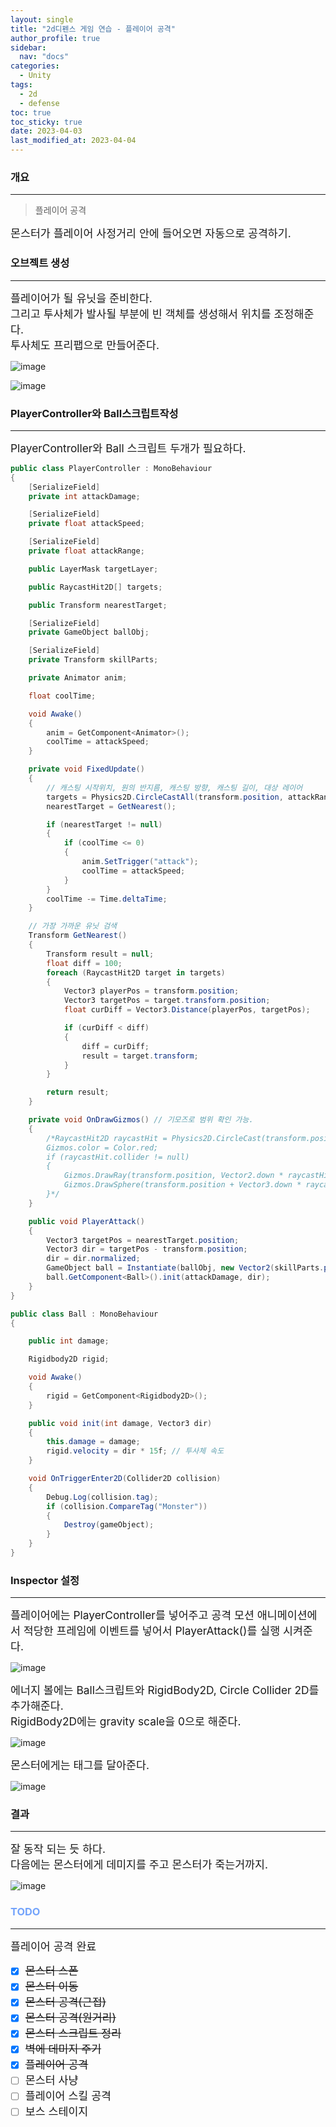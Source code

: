 ```yaml
---
layout: single
title: "2d디펜스 게임 연습 - 플레이어 공격"
author_profile: true
sidebar:
  nav: "docs"
categories: 
  - Unity
tags:
  - 2d
  - defense
toc: true
toc_sticky: true
date: 2023-04-03
last_modified_at: 2023-04-04
---
```


### 개요
---
> 플레이어 공격

<span style="font-size:13pt">
몬스터가 플레이어 사정거리 안에 들어오면 자동으로 공격하기.<br/>
</span>

### 오브젝트 생성
---

<span style="font-size:13pt">
플레이어가 될 유닛을 준비한다.<br/>
그리고 투사체가 발사될 부분에 빈 객체를 생성해서 위치를 조정해준다.<br/>
투사체도 프리팹으로 만들어준다.<br/>
</span>

![image](..\..\images\unity\2d-defense-practice\2d-defense-practice28.PNG)

![image](..\..\images\unity\2d-defense-practice\2d-defense-practice29.PNG)

### PlayerController와 Ball스크립트작성
---

<span style="font-size:13pt">
PlayerController와 Ball 스크립트 두개가 필요하다.<br/>
</span>

```c#
public class PlayerController : MonoBehaviour
{
    [SerializeField]
    private int attackDamage;

    [SerializeField]
    private float attackSpeed;

    [SerializeField]
    private float attackRange;

    public LayerMask targetLayer;

    public RaycastHit2D[] targets;

    public Transform nearestTarget;

    [SerializeField]
    private GameObject ballObj;

    [SerializeField]
    private Transform skillParts;

    private Animator anim;

    float coolTime;

    void Awake()
    {
        anim = GetComponent<Animator>();
        coolTime = attackSpeed;
    }

    private void FixedUpdate()
    {
        // 캐스팅 시작위치, 원의 반지름, 캐스팅 방향, 캐스팅 길이, 대상 레이어
        targets = Physics2D.CircleCastAll(transform.position, attackRange, Vector2.zero, 0, targetLayer);
        nearestTarget = GetNearest();

        if (nearestTarget != null)
        {
            if (coolTime <= 0)
            {
                anim.SetTrigger("attack");
                coolTime = attackSpeed;
            }
        }
        coolTime -= Time.deltaTime;
    }

    // 가장 가까운 유닛 검색
    Transform GetNearest()
    {
        Transform result = null;
        float diff = 100;
        foreach (RaycastHit2D target in targets)
        {
            Vector3 playerPos = transform.position;
            Vector3 targetPos = target.transform.position;
            float curDiff = Vector3.Distance(playerPos, targetPos);

            if (curDiff < diff)
            {
                diff = curDiff;
                result = target.transform;
            }
        }

        return result;
    }

    private void OnDrawGizmos() // 기모즈로 범위 확인 가능.
    {
        /*RaycastHit2D raycastHit = Physics2D.CircleCast(transform.position, scanRange, Vector2.zero, 0, targetLayer);
        Gizmos.color = Color.red;
        if (raycastHit.collider != null)
        {
            Gizmos.DrawRay(transform.position, Vector2.down * raycastHit.distance);
            Gizmos.DrawSphere(transform.position + Vector3.down * raycastHit.distance, 15);
        }*/
    }

    public void PlayerAttack()
    {
        Vector3 targetPos = nearestTarget.position;
        Vector3 dir = targetPos - transform.position;
        dir = dir.normalized;
        GameObject ball = Instantiate(ballObj, new Vector2(skillParts.position.x, skillParts.position.y), transform.rotation);
        ball.GetComponent<Ball>().init(attackDamage, dir);
    }
}
```

```c#
public class Ball : MonoBehaviour
{

    public int damage;

    Rigidbody2D rigid;

    void Awake()
    {
        rigid = GetComponent<Rigidbody2D>();
    }

    public void init(int damage, Vector3 dir)
    {
        this.damage = damage;
        rigid.velocity = dir * 15f; // 투사체 속도
    }

    void OnTriggerEnter2D(Collider2D collision)
    {
        Debug.Log(collision.tag);
        if (collision.CompareTag("Monster"))
        {
            Destroy(gameObject);
        }
    }
}

```


### Inspector 설정
---

<span style="font-size:13pt">
플레이어에는 PlayerController를 넣어주고 공격 모션 애니메이션에서 적당한 프레임에 이벤트를 넣어서 PlayerAttack()를 실행 시켜준다.<br/>
</span>

![image](..\..\images\unity\2d-defense-practice\2d-defense-practice30.PNG)

<span style="font-size:13pt">
에너지 볼에는 Ball스크립트와 RigidBody2D, Circle Collider 2D를 추가해준다.<br/>
RigidBody2D에는 gravity scale을 0으로 해준다.<br/>
</span>

![image](..\..\images\unity\2d-defense-practice\2d-defense-practice31.PNG)

<span style="font-size:13pt">
몬스터에게는 태그를 달아준다.<br/>
</span>

![image](..\..\images\unity\2d-defense-practice\2d-defense-practice32.PNG)

### 결과
---

<span style="font-size:13pt">
잘 동작 되는 듯 하다.<br/>
다음에는 몬스터에게 데미지를 주고 몬스터가 죽는거까지.<br/>
</span>

![image](..\..\images\unity\2d-defense-practice\2d-defense-practice33.gif)

### <span style="color: #73a3fb;">TODO</span>
---
<span style="font-size:13pt">
플레이어 공격 완료<br/>
</span>

- [x] <span style="font-size:13pt">~~몬스터 스폰~~</span>
- [x] <span style="font-size:13pt">~~몬스터 이동~~</span>
- [x] <span style="font-size:13pt">~~몬스터 공격(근접)~~</span>
- [x] <span style="font-size:13pt">~~몬스터 공격(원거리)~~</span>
- [x] <span style="font-size:13pt">~~몬스터 스크립트 정리~~</span>
- [x] <span style="font-size:13pt">~~벽에 데미지 주기~~</span>
- [x] <span style="font-size:13pt">~~플레이어 공격~~</span>
- [ ] <span style="font-size:13pt">몬스터 사냥</span>
- [ ] <span style="font-size:13pt">플레이어 스킬 공격</span>
- [ ] <span style="font-size:13pt">보스 스테이지</span>